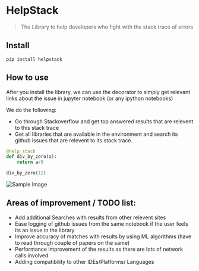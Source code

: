 # HelpStack
> The Library to help developers who fight with the stack trace of errors


## Install

`pip install helpstack`

## How to use

After you install the library, we can use the decorator to simply get relevant links about the issue in jupyter notebook (or any ipython notebooks)

We do the following:
- Go through Stackoverflow and get top answered results that are relevent to this stack trace
- Get all libraries that are available in the environment and search its github issues that are relevent to its stack trace.

```python
@help_stack
def div_by_zero(a):
    return a/0

div_by_zero(12)
```

![Sample Image](tab_view.png)

## Areas of improvement / TODO list:
- Add additional Searches with results from other relevent sites
- Ease logging of github issues from the same notebook if the user feels its an issue in the library
- Improve accuracy of matches with results by using ML algorithms (have to read through couple of papers on the same)
- Performance improvement of the results as there are lots of network calls involved
- Adding compatibility to other IDEs/Platforms/ Languages
